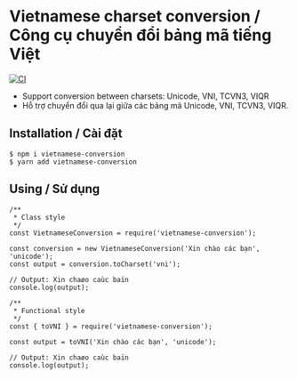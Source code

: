 # Vietnamese charset conversion / Công cụ chuyển đổi bảng mã tiếng Việt

[![CI](https://github.com/duydev/vietnamese-conversion/actions/workflows/main.yml/badge.svg)](https://github.com/duydev/vietnamese-conversion/actions/workflows/main.yml)

- Support conversion between charsets: Unicode, VNI, TCVN3, VIQR
- Hỗ trợ chuyển đổi qua lại giữa các bảng mã Unicode, VNI, TCVN3, VIQR.

## Installation / Cài đặt

```
$ npm i vietnamese-conversion
$ yarn add vietnamese-conversion
```

## Using / Sử dụng

```
/**
 * Class style
 */
const VietnameseConversion = require('vietnamese-conversion');

const conversion = new VietnameseConversion('Xin chào các bạn', 'unicode');
const output = conversion.toCharset('vni');

// Output: Xin chaøo caùc baïn
console.log(output);

/**
 * Functional style
 */
const { toVNI } = require('vietnamese-conversion');

const output = toVNI('Xin chào các bạn', 'unicode');

// Output: Xin chaøo caùc baïn
console.log(output);
```
